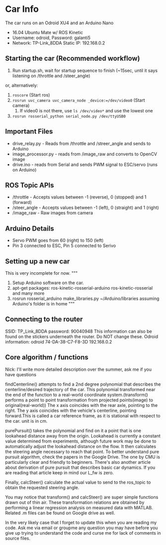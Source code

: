 # Car Info

The car runs on an Odroid XU4 and an Arduino Nano

  * 16.04 Ubuntu Mate w/ ROS Kinetic
  * Username: odroid, Password: galanti5
  * Network: TP-Link_8DDA Static IP: 192.168.0.2

## Starting the car (Recommended workflow)

1. Run startup.sh, wait for startup sequence to finish (~15sec, until it says listening on /throttle and /steer_angle)

or, alternatively:

1. `roscore` (Start ros)
2. `rosrun uvc_camera uvc_camera_node _device:=/dev/video0` (Start camera)
    1. If video0 is not there, use `ls /dev/video*` and use the lowest one
3. `rosrun rosserial_python serial_node.py /dev/ttyUSB0`

## Important Files
  * drive_relay.py -  Reads from /throttle and /streer_angle and sends to Arduino
  * image_processor.py - reads from /image_raw and converts to OpenCV image 
  * drive.ino - reads from Serial and sends PWM signal to ESC/servo (runs on Arduino)

## ROS Topic APIs
  * /throttle - Accepts values between -1 (reverse), 0 (stopped) and 1 (forward)
  * /steer_angle - Accepts values between -1 (left), 0 (straight) and 1 (right)
  * /image_raw - Raw images from camera

## Arduino Details
  * Servo PWM goes from 60 (right) to 150 (left)
  * Pin 3 connected to ESC, Pin 5 connected to Serivo

## Setting up a new car
This is very incomplete for now.
"""
1) Setup Arduino software on the car.
2) apt-get packages: ros-kinetic-rosserial-arduino ros-kinetic-rosserial and many more
3) rosrun rosserial_arduino make_libraries.py ~/Arduino/libraries assuming Arduino's folder is in home
"""

## Connecting to the router
SSID: TP_Link_8DDA
password: 90040948
This information can also be found on the stickers underneath the router. Do NOT change these.
Odroid information:
odroid	74-DA-38-C7-F8-3D	192.168.0.2

## Core algorithm / functions

Nick: I'll write more detailed description over the summer, ask me if you have questions 

findCenterline() attempts to find a 2nd degree polynomial that describes the centerline/desired trajectory of the car. 
This polynomial transformed near the end of the function to a real-world coordinate system.(transform() performs a point to point transformation from projected points(image) to original(real-world)) The x axis coincides with the rear axle, pointing to the right. The y axis coincides with the vehicle's centerline, pointing forward.This is called a car reference frame, as it is stational with respect to the car. unit is in cm.

purePursuit() takes the polynomial and find on it a point that is one lookahead distance away from the origin. Lookahead is currently a constant value determined from experiments, although future work may be done to automatically adjust the lookahead distance on the flow. It then calculates the steering angle necessary to reach that point. To better understand pure pursuit algorithm, check the papers in the Google Drive. The one by CMU is particularly clear and friendly to beginners. There's also another article about derivation of pure pursuit that describes basic car dynamics. If you are reading that article keep in mind our L_fw is zero. 

Finally, calcSteer() calculate the actual value to send to the ros_topic to obtain the requested steering angle. 

You may notice that transform() and calcSteer() are super simple functions drawn out of thin air. These transformation relations are obtained by performing a linear regression analysis on measured data with MATLAB. Related .m files can be found on Google drive as well. 

In the very likely case that I forget to update this when you are reading my code. Ask me via email or groupme any question you may have before you give up trying to understand the code and curse me for lack of comments in source files. 


